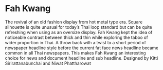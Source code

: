 # Fah Kwang
The revival of an old fashion display from hot metal type era. Square silhouette is quite unusual for today’s Thai loop standard but can be quite refreshing when using as an oversize display. Fah Kwang kept the idea of noticeable contrast between thick and thin while exploring the taboo of wider proportion in Thai. A throw back with a twist to a short period of newspaper headline style before the current fat face news headline became common in all Thai newspapers. This makes Fah Kwang an interesting choice for news and document headline and sub headline. Designed by Kitti Sirirattanabunchai and Niwat Phattharowat
